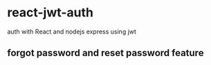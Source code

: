 # react-jwt-auth
auth with React and nodejs express using jwt 

## forgot password and reset password feature
